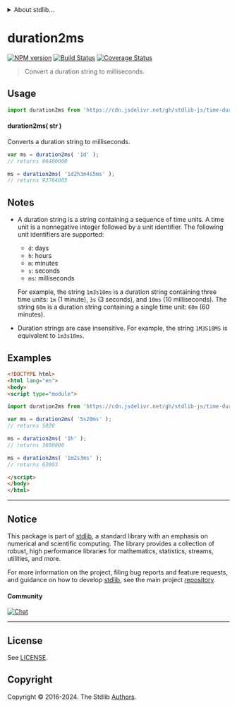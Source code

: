 <!--

@license Apache-2.0

Copyright (c) 2022 The Stdlib Authors.

Licensed under the Apache License, Version 2.0 (the "License");
you may not use this file except in compliance with the License.
You may obtain a copy of the License at

   http://www.apache.org/licenses/LICENSE-2.0

Unless required by applicable law or agreed to in writing, software
distributed under the License is distributed on an "AS IS" BASIS,
WITHOUT WARRANTIES OR CONDITIONS OF ANY KIND, either express or implied.
See the License for the specific language governing permissions and
limitations under the License.

-->


<details>
  <summary>
    About stdlib...
  </summary>
  <p>We believe in a future in which the web is a preferred environment for numerical computation. To help realize this future, we've built stdlib. stdlib is a standard library, with an emphasis on numerical and scientific computation, written in JavaScript (and C) for execution in browsers and in Node.js.</p>
  <p>The library is fully decomposable, being architected in such a way that you can swap out and mix and match APIs and functionality to cater to your exact preferences and use cases.</p>
  <p>When you use stdlib, you can be absolutely certain that you are using the most thorough, rigorous, well-written, studied, documented, tested, measured, and high-quality code out there.</p>
  <p>To join us in bringing numerical computing to the web, get started by checking us out on <a href="https://github.com/stdlib-js/stdlib">GitHub</a>, and please consider <a href="https://opencollective.com/stdlib">financially supporting stdlib</a>. We greatly appreciate your continued support!</p>
</details>

# duration2ms

[![NPM version][npm-image]][npm-url] [![Build Status][test-image]][test-url] [![Coverage Status][coverage-image]][coverage-url] <!-- [![dependencies][dependencies-image]][dependencies-url] -->

> Convert a duration string to milliseconds.



<section class="usage">

## Usage

```javascript
import duration2ms from 'https://cdn.jsdelivr.net/gh/stdlib-js/time-duration2ms@esm/index.mjs';
```

#### duration2ms( str )

Converts a duration string to milliseconds.

```javascript
var ms = duration2ms( '1d' );
// returns 86400000

ms = duration2ms( '1d2h3m4s5ms' );
// returns 93784005
```

</section>

<!-- /.usage -->

<section class="notes">

## Notes

-   A duration string is a string containing a sequence of time units. A time unit is a nonnegative integer followed by a unit identifier. The following unit identifiers are supported:

    -   `d`: days
    -   `h`: hours
    -   `m`: minutes
    -   `s`: seconds
    -   `ms`: milliseconds

    For example, the string `1m3s10ms` is a duration string containing three time units: `1m` (1 minute), `3s` (3 seconds), and `10ms` (10 milliseconds). The string `60m` is a duration string containing a single time unit: `60m` (60 minutes).

-   Duration strings are case insensitive. For example, the string `1M3S10MS` is equivalent to `1m3s10ms`.

</section>

<!-- /.notes -->

<section class="examples">

## Examples

<!-- eslint no-undef: "error" -->

```html
<!DOCTYPE html>
<html lang="en">
<body>
<script type="module">

import duration2ms from 'https://cdn.jsdelivr.net/gh/stdlib-js/time-duration2ms@esm/index.mjs';

var ms = duration2ms( '5s20ms' );
// returns 5020

ms = duration2ms( '1h' );
// returns 3600000

ms = duration2ms( '1m2s3ms' );
// returns 62003

</script>
</body>
</html>
```

</section>

<!-- /.examples -->



<!-- Section for related `stdlib` packages. Do not manually edit this section, as it is automatically populated. -->

<section class="related">

<!-- /.related -->

<!-- Section for all links. Make sure to keep an empty line after the `section` element and another before the `/section` close. -->


<section class="main-repo" >

* * *

## Notice

This package is part of [stdlib][stdlib], a standard library with an emphasis on numerical and scientific computing. The library provides a collection of robust, high performance libraries for mathematics, statistics, streams, utilities, and more.

For more information on the project, filing bug reports and feature requests, and guidance on how to develop [stdlib][stdlib], see the main project [repository][stdlib].

#### Community

[![Chat][chat-image]][chat-url]

---

## License

See [LICENSE][stdlib-license].


## Copyright

Copyright &copy; 2016-2024. The Stdlib [Authors][stdlib-authors].

</section>

<!-- /.stdlib -->

<!-- Section for all links. Make sure to keep an empty line after the `section` element and another before the `/section` close. -->

<section class="links">

[npm-image]: http://img.shields.io/npm/v/@stdlib/time-duration2ms.svg
[npm-url]: https://npmjs.org/package/@stdlib/time-duration2ms

[test-image]: https://github.com/stdlib-js/time-duration2ms/actions/workflows/test.yml/badge.svg?branch=main
[test-url]: https://github.com/stdlib-js/time-duration2ms/actions/workflows/test.yml?query=branch:main

[coverage-image]: https://img.shields.io/codecov/c/github/stdlib-js/time-duration2ms/main.svg
[coverage-url]: https://codecov.io/github/stdlib-js/time-duration2ms?branch=main

<!--

[dependencies-image]: https://img.shields.io/david/stdlib-js/time-duration2ms.svg
[dependencies-url]: https://david-dm.org/stdlib-js/time-duration2ms/main

-->

[chat-image]: https://img.shields.io/gitter/room/stdlib-js/stdlib.svg
[chat-url]: https://app.gitter.im/#/room/#stdlib-js_stdlib:gitter.im

[stdlib]: https://github.com/stdlib-js/stdlib

[stdlib-authors]: https://github.com/stdlib-js/stdlib/graphs/contributors

[cli-section]: https://github.com/stdlib-js/time-duration2ms#cli
[cli-url]: https://github.com/stdlib-js/time-duration2ms/tree/cli
[@stdlib/time-duration2ms]: https://github.com/stdlib-js/time-duration2ms/tree/main

[umd]: https://github.com/umdjs/umd
[es-module]: https://developer.mozilla.org/en-US/docs/Web/JavaScript/Guide/Modules

[deno-url]: https://github.com/stdlib-js/time-duration2ms/tree/deno
[deno-readme]: https://github.com/stdlib-js/time-duration2ms/blob/deno/README.md
[umd-url]: https://github.com/stdlib-js/time-duration2ms/tree/umd
[umd-readme]: https://github.com/stdlib-js/time-duration2ms/blob/umd/README.md
[esm-url]: https://github.com/stdlib-js/time-duration2ms/tree/esm
[esm-readme]: https://github.com/stdlib-js/time-duration2ms/blob/esm/README.md
[branches-url]: https://github.com/stdlib-js/time-duration2ms/blob/main/branches.md

[stdlib-license]: https://raw.githubusercontent.com/stdlib-js/time-duration2ms/main/LICENSE

[standard-streams]: https://en.wikipedia.org/wiki/Standard_streams

[mdn-regexp]: https://developer.mozilla.org/en-US/docs/Web/JavaScript/Guide/Regular_Expressions

<!-- <related-links> -->

<!-- </related-links> -->

</section>

<!-- /.links -->
